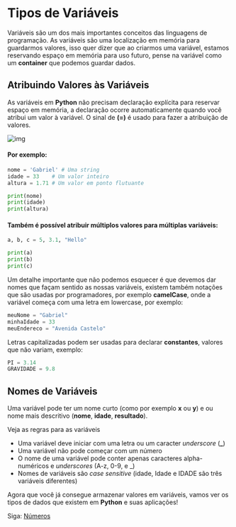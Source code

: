 # Tipos de Variáveis

Variáveis são um dos mais importantes conceitos das linguagens de programação. As variáveis são uma localização em memória para guardarmos valores, isso quer dizer que ao criarmos uma variável, estamos reservando espaço em memória para uso futuro, pense na variável como um **container** que podemos guardar dados.

## Atribuindo Valores às Variáveis

As variáveis em **Python** não precisam declaração explícita para reservar espaço em memória, a declaração ocorre automaticamente quando você atribui um valor à variável. O sinal de **(=)** é usado para fazer a atribuição de valores.

![img](https://i.imgur.com/rYMpGwf.png)

#### Por exemplo:

```python
nome = 'Gabriel' # Uma string
idade = 33    # Um valor inteiro
altura = 1.71 # Um valor em ponto flutuante

print(nome)
print(idade)
print(altura)
```

#### Também é possível atribuir múltiplos valores para múltiplas variáveis:

```python
a, b, c = 5, 3.1, "Hello"

print(a)
print(b)
print(c)
```

Um detalhe importante que não podemos esquecer é que devemos dar nomes que façam sentido as nossas variáveis, existem também notações que são usadas por programadores, por exemplo **camelCase**, onde a variável começa com uma letra em lowercase, por exemplo:

```python
meuNome = "Gabriel"
minhaIdade = 33
meuEndereco = "Avenida Castelo"
```

Letras capitalizadas podem ser usadas para declarar **constantes**, valores que não variam, exemplo:

```python
PI = 3.14
GRAVIDADE = 9.8
```

## Nomes de Variáveis

Uma variável pode ter um nome curto (como por exemplo **x** ou **y**) e ou nome mais descritivo (**nome**, **idade**, **resultado**).

Veja as regras para as variáveis

- Uma variável deve iniciar com uma letra ou um caracter *underscore* (**_**)
- Uma variável não pode começar com um número
- O nome de uma variável pode conter apenas caracteres alpha-numéricos e *underscores* (A-z, 0-9, e _)
- Nomes de variáveis são *case sensitive* (idade, Idade e IDADE são três variáveis diferentes)

Agora que você já consegue armazenar valores em variáveis, vamos ver os tipos de dados que existem em **Python** e suas aplicações!

Siga: [Números](https://github.com/the-akira/Python-Iluminado/blob/master/Capitulos/05.N%C3%BAmeros.md)
